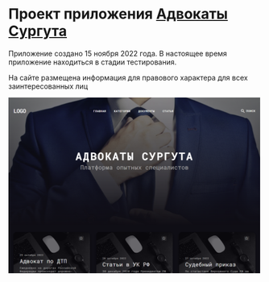 # Проект приложения [Адвокаты Сургута](https://adv-surgut.ru)

Приложение создано 15 ноября 2022 года. В настоящее время приложение находиться в стадии тестирования.

На сайте размещена информация для правового характера 
для всех заинтересованных лиц

<img style="max-width:500px" src="public/images/preview.PNG">

